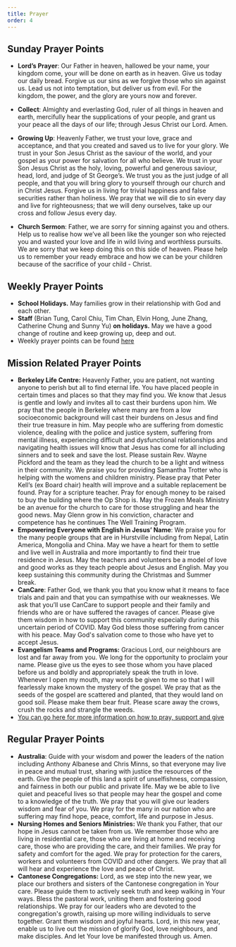```yaml
---
title: Prayer
order: 4
---
```


## Sunday Prayer Points

- **Lord’s Prayer**: Our Father in heaven, hallowed be your name, your kingdom come, your will be done on earth as in heaven. Give us today our daily bread. Forgive us our sins as we forgive those who sin against us. Lead us not into temptation, but deliver us from evil. For the kingdom, the power, and the glory are yours now and forever.

- **Collect**: Almighty and everlasting God, ruler of all things in heaven and earth, mercifully hear the supplications of your people, and grant us your peace all the days of our life; through Jesus Christ our Lord. Amen.

- **Growing Up**: Heavenly Father, we trust your love, grace and acceptance, and that you created and saved us to live for your glory. We trust in your Son Jesus Christ as the saviour of the world, and your gospel as your power for salvation for all who believe. We trust in your Son Jesus Christ as the holy, loving, powerful and generous saviour, head, lord, and judge of St George’s. We trust you as the just judge of all people, and that you will bring glory to yourself through our church and in Christ Jesus. Forgive us in living for trivial happiness and false securities rather than holiness. We pray that we will die to sin every day and live for righteousness; that we will deny ourselves, take up our cross and follow Jesus every day. 


- **Church Sermon**: Father, we are sorry for sinning against you and others. Help us to realise how we’ve all been like the younger son who rejected you and wasted your love and life in wild living and worthless pursuits. We are sorry that we keep doing this on this side of heaven. Please help us to remember your ready embrace and how we can be your children because of the sacrifice of your child - Christ. 


## Weekly Prayer Points
- **School Holidays.** May families grow in their relationship with God and each other. 
- **Staff** (Brian Tung, Carol Chiu, Tim Chan, Elvin Hong, June Zhang, Catherine Chung and Sunny Yu) **on holidays.** May we have a good change of routine and keep growing up, deep and out.  
- Weekly prayer points can be found [here](https://stgeorgeshurstville.org.au/prayer)


## Mission Related Prayer Points
- **Berkeley Life Centre:** Heavenly Father, you are patient, not wanting anyone to perish but all to find eternal life. You have placed people in certain times and places so that they may find you. We know that Jesus is gentle and lowly and invites all to cast their burdens upon him. We pray that the people in Berkeley where many are from a low socioeconomic background will cast their burdens on Jesus and find their true treasure in him. May people who are suffering from domestic violence, dealing with the police and justice system, suffering from mental illness, experiencing difficult and dysfunctional relationships and navigating health issues will know that Jesus has come for all including sinners and to seek and save the lost. Please sustain Rev. Wayne Pickford and the team as they lead the church to be a light and witness in their community. We praise you for providing Samantha Trotter who is helping with the womens and children ministry. Please pray that Peter Kell’s (ex Board chair) health will improve and a suitable replacement be found. Pray for a scripture teacher. Pray for enough money to be raised to buy the building where the Op Shop is. May the Frozen Meals Ministry be an avenue for the church to care for those struggling and hear the good news. May Glenn grow in his conviction, character and competence has he continues The Well Training Program. 
- **Empowering Everyone with English in Jesus’ Name**: We praise you for the many people groups that are in Hurstville including from Nepal, Latin America, Mongolia and China. May we have a heart for them to settle and live well in Australia and more importantly to find their true residence in Jesus. May the teachers and volunteers be a model of love and good works as they teach people about Jesus and English. May you keep sustaining this community during the Christmas and Summer break. 
- **CanCare**: Father God, we thank you that you know what it means to face trials and pain and that you can sympathise with our weaknesses. We ask that you’ll use CanCare to support people and their family and friends who are or have suffered the ravages of cancer. Please give them wisdom in how to support this community especially during this uncertain period of COVID. May God bless those suffering from cancer with his peace. May God's salvation come to those who have yet to accept Jesus.
- **Evangelism Teams and Programs:** Gracious Lord, our neighbours are lost and far away from you. We long for the opportunity to proclaim your name. Please give us the eyes to see those whom you have placed before us and boldly and appropriately speak the truth in love. Whenever I open my mouth, may words be given to me so that I will fearlessly make known the mystery of the gospel. We pray that as the seeds of the gospel are scattered and planted, that they would land on good soil. Please make them bear fruit. Please scare away the crows, crush the rocks and strangle the weeds. 
- [You can go here for more information on how to pray, support and give](https://stgeorgeshurstville.org.au/mission-partners)


## Regular Prayer Points
- **Australia**: Guide with your wisdom and power the leaders of the nation including Anthony Albanese and Chris Minns, so that everyone may live in peace and mutual trust, sharing with justice the resources of the earth. Give the people of this land a spirit of unselfishness, compassion, and fairness in both our public and private life. May we be able to live quiet and peaceful lives so that people may hear the gospel and come to a knowledge of the truth. We pray that you will give our leaders wisdom and fear of you. We pray for the many in our nation who are suffering may find hope, peace, comfort, life and purpose in Jesus.
- **Nursing Homes and Seniors Ministries:** We thank you Father, that our hope in Jesus cannot be taken from us. We remember those who are living in residential care, those who are living at home and receiving care, those who are providing the care, and their families. We pray for safety and comfort for the aged. We pray for protection for the carers, workers and volunteers from COVID and other dangers. We pray that all will hear and experience the love and peace of Christ.
- **Cantonese Congregations:** Lord, as we step into the new year, we place our brothers and sisters of the Cantonese congregation in Your care. Please guide them to actively seek truth and keep walking in Your ways. Bless the pastoral work, uniting them and fostering good relationships. We pray for our leaders who are devoted to the congregation's growth, raising up more willing individuals to serve together. Grant them wisdom and joyful hearts. Lord, in this new year, enable us to live out the mission of glorify God, love neighbours, and make disciples. And let Your love be manifested through us. Amen.



